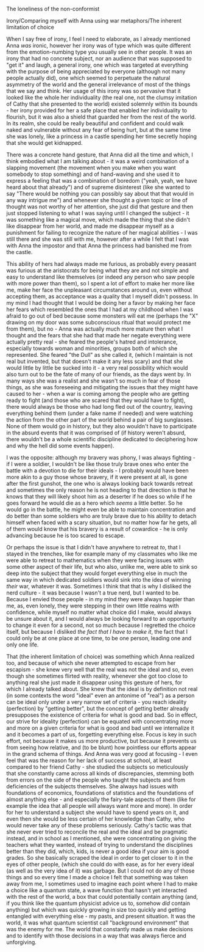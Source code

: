 The loneliness of the non-conformist

Irony/Comparing myself with Anna using war metaphors/The inherent limitation of choice

When I say free of irony, I feel I need to elaborate, as I already mentioned Anna *was* ironic, however her irony was of type which was quite different from the emotion-numbing type you usually see in other people. It was an irony that had no concrete subject, nor an audience that was supposed to "get it" and laugh, a general irony, one which was targeted at everything with the purpose of being appreciated by everyone (although not many people actually did), one which seemed to perpetuate the natural asymmetry of the world and the general irrelevance of most of the things that we say and think. Her usage of this irony was so pervasive that it looked like the whole her individuality (the real one, not the clumsy imitation of Cathy that she presented to the world) existed solemnly within its bounds - her irony provided for her a safe place that enabled her individuality to flourish, but it was also a shield that guarded her from the rest of the world. In its realm, she could be really beautiful and confident and could walk naked and vulnerable without any fear of being hurt, but at the same time she was lonely, like a princess in a castle spending her time secretly hoping that she would get kidnapped.

There was a concrete hand gesture, that Anna did all the time and which, I think embodied what I am talking about - it was a weird combination of a slapping movement (the movement when you make when you want somebody to stop something) and of hand-waving and she used it to express a feeling that was a combination of boredom ("yeah, yeah, we have heard about that already") and of supreme disinterest (like she wanted to say "There would be nothing you can possibly say about that that would in any way intrigue me") and whenever she thought a given topic or line of thought was not worthy of her attention, she just did that gesture and then just stopped listening to what I was saying until I changed the subject - it was something like a magical move, which made the thing that she didn't like disappear from her world, and made me disappear myself as a punishment for failing to recognize the nature of her magical abilities - I was still there and she was still with me, however after a while I felt that I was with Anna the impostor and that Anna the princess had banished me from the castle.

This ability of hers had always made me furious, as probably every peasant was furious at the aristocrats for being what they are and not simple and easy to understand like themselves (or indeed any person who saw people with more power than them), so I spent a lot of effort to make her more like me, make her face the unpleasant circumstances around us, even without accepting them, as acceptance was a quality that I myself didn't possess. In my mind I had thought that I would be doing her a favor by making her face her fears which resembled the ones that I had at my childhood when I was afraid to go out of bed because some monsters will eat me (perhaps the "X" drawing on my door was some subconscious ritual that would protect me from them), but no - Anna was actually much more mature then what I thought and the fears that she had that made her negate everything were actually pretty real - she feared the people's hatred and intolerance, especially towards woman and minorities, groups both of which she represented. She feared "the Dull" as she called it, (which I maintain is not real but invented, but that doesn't make it any less scary) and that she would little by little be sucked into it - a very real possibility which would also turn out to be the fate of many of our friends, as the days went by. In many ways she was a realist and she wasn't so much in fear of those things, as she was foreseeing and mitigating the issues that they might have caused to her - when a war is coming among the people who are getting ready to fight (and those who are scared that they would have to fight), there would always be those who had long fled out of the country, leaving everything behind them (under a fake name if needed) and were watching the action from the other part of the world behind a pair of big sunglasses. None of them would go in history, but they also wouldn't have to participate in the absurd events that it was comprised of (if history weren't absurd, there wouldn't be a whole scientific discipline dedicated to deciphering how and why the hell did some events happen). 

I was the opposite: although my bravery was phony, I was always fighting - if I were a soldier, I wouldn't be like those truly brave ones who enter the battle with a devotion to die for their ideals - I probably would have been more akin to a guy those whose bravery, if it were present at all, is gone after the first gunshot, the one who is always looking back towards retreat and sometimes the only reason he is not heading to that direction is that he knows that they will likely shoot him as a deserter if he does so while if he goes forward he would die as a hero which *seems* a little better. So he would go in the battle, he might even be able to maintain concentration and do better than some soldiers who are truly brave due to his ability to detach himself when faced with a scary situation, but no matter how far he gets, all of them would know that his bravery is a result of cowardice - he is only advancing because he is too scared to escape.

Or perhaps the issue is that I didn't have anywhere to retreat *to*, that I stayed in the trenches, like for example many of my classmates who like me were able to retreat to mathematics when they were facing issues with some other aspect of their life, but who also, unlike me, were able to sink so deep into the subject that they would forget everything else in much the same way in which dedicated soldiers would sink into the idea of winning *their* war, whatever it was. Sometimes I think that that is why I disliked the nerd culture - it was because I wasn't a true nerd, but I wanted to be. Because I envied those people - in my mind they were always happier than me, as, even lonely, they were stepping in their own little realms with confidence, while myself no matter what choice did I make, would always be unsure about it, and I would always be looking forward to an opportunity to change it even for a second, not so much because I regretted the choice itself, but because I disliked *the fact that I have to make it*, the fact that I could only be at one place at one time, to be one person, leading one and only one life.

That (the inherent limitation of choice) was something which Anna realized too, and because of which she never attempted to escape from her escapism - she knew very well that the real was not the ideal and so, even though she sometimes flirted with reality, whenever she got too close to anything real she just made it disappear using this gesture of hers, for which I already talked about. She knew that the ideal is by definition not real (in some contexts the word "ideal" even an antonime of "real") as a person can be ideal only under a very narrow set of criteria - you reach ideality (perfection) by "getting better", but the concept of getting better already presupposes the existence of criteria for what is good and bad. So in effect, our strive for ideality (perfection) can be equated with concentrating more and more on a given criteria for what is good and bad until we internalize it and it becomes a part of us, forgetting everything else. Focus is key in such effort, not because it makes us more productive, but because it prevents us from seeing how relative, and (to be blunt) how pointless our efforts appear in the grand schema of things. And Anna was very good at focusing - I even feel that was the reason for her lack of success at school, at least compared to her friend Cathy - she studied the subjects so meticulously that she constantly came across all kinds of discrepancies, stemming both from errors on the side of the people who taught the subjects and from deficiencies of the subjects themselves. She always had issues with foundations of economics, foundations of statistics and the foundations of almost anything else - and especially the fairy-tale aspects of them (like for example the idea that all people will always want more and more). In order for her to understand a subject she would have to spend years on it, and even then she would be less certain of her knowledge than Cathy, who would never take any of these problems seriously. Cathy's tactic was that she never ever tried to reconcile the real and the ideal and be pragmatic instead, and in school as I mentioned, she were concentrating on giving the teachers what they wanted, instead of trying to understand the disciplines better than they did, which, kids, is never a good idea if your aim is good grades. So she basically scraped the ideal in order to get closer to it in the eyes of other people, (which she could do with ease, as for her every ideal (as well as the very idea of it) was garbage. But I could not do any of those things and so every time I made a choice I felt that something was taken away from me, I sometimes used to imagine each point where I had to make a choice like a quantum state, a wave function that hasn't yet interacted with the rest of the world, a box that could potentially contain anything (and, if you think like the quantum physicist advice us to, somehow *did* contain anything) but which was quickly growing in size too quickly and getting entangled with everything else - my pasts, and present situation. It was the world, it was what quantum scientist call "background environment" that was the enemy for me. The world that constantly made us make decisions and to identify with those decisions in a way that was always fierce and unforgiving. 

